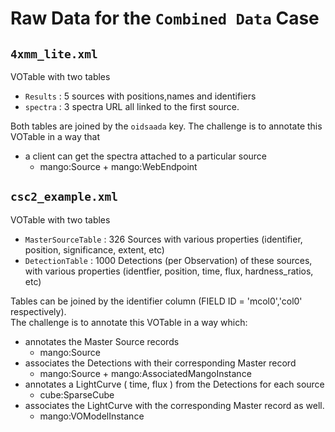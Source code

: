 # Raw Data for the `Combined Data` Case

## `4xmm_lite.xml`

VOTable with two tables
- `Results` : 5 sources with positions,names and identifiers
- `spectra` : 3 spectra URL all linked to the first source.

Both tables are joined by the `oidsaada` key.
The challenge is to annotate this VOTable in a way that
* a client can get the spectra attached to a particular source
    * mango:Source + mango:WebEndpoint


## `csc2_example.xml`

VOTable with two tables
- `MasterSourceTable` : 326 Sources with various properties (identifier, position, significance, extent, etc)
- `DetectionTable` : 1000 Detections (per Observation) of these sources, with various properties (identfier, position, time, flux, hardness_ratios, etc)

Tables can be joined by the identifier column (FIELD ID = 'mcol0','col0' respectively).  
The challenge is to annotate this VOTable in a way which:
* annotates the Master Source records
    * mango:Source
* associates the Detections with their corresponding Master record
    * mango:Source + mango:AssociatedMangoInstance
* annotates a LightCurve ( time, flux ) from the Detections for each source
    * cube:SparseCube
* associates the LightCurve with the corresponding Master record as well.
    * mango:VOModelInstance

